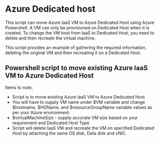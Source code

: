 # Azure Dedicated host

This script can move Azure IaaS VM to Azure Dedicated Host using Azure Powershell. A VM can only be provisioned on Dedicated Host when it is created. To change the VM host from IaaS to Dedicated Host, you need to delete and then recreate the virtual machine.

This script provides an example of gathering the required information, deleting the original VM and then recreating it on a Dedicated Host.

## Powershell script to move existing Azure IaaS VM to Azure Dedicated Host

Items to note,
* Script is to move existing Azure IaaS VM to Azure Dedicated Host
* You will have to supply VM name under $VM variable and change $hostname, $HGName, and $resourceGroupName variable values as per your Azure environment.
* $virtualMachineSize - supply accurate VM size based on your requirement and Dedicated Host Type
* Script will delete IaaS VM and recreate the VM on specified Dedicated Host by attaching the same OS disk, Data disk and vNIC.
